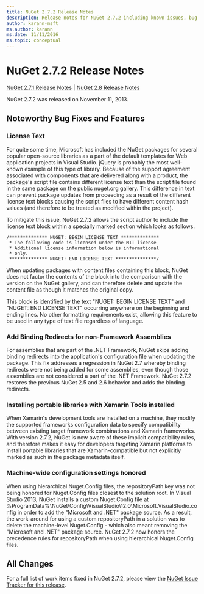 ```yaml
---
title: NuGet 2.7.2 Release Notes
description: Release notes for NuGet 2.7.2 including known issues, bug fixes, added features, and DCRs.
author: karann-msft
ms.author: karann
ms.date: 11/11/2016
ms.topic: conceptual
---
```


# NuGet 2.7.2 Release Notes

[NuGet 2.7.1 Release Notes](../release-notes/nuget-2.7.1.md) | [NuGet 2.8 Release Notes](../release-notes/nuget-2.8.md)

NuGet 2.7.2 was released on November 11, 2013.

## Noteworthy Bug Fixes and Features

### License Text
For quite some time, Microsoft has included the NuGet packages for several popular open-source libraries as a part of the default templates for Web application projects in Visual Studio. jQuery is probably the most well-known example of this type of library. Because of the support agreement associated with components that are delivered along with a product, the package's script file contains different license text than the script file found in the same package on the public nuget.org gallery. This difference in text can prevent package updates from proceeding as a result of the different license text blocks causing the script files to have different content hash values (and therefore to be treated as modified within the project).

To mitigate this issue, NuGet 2.7.2 allows the script author to include the license text block within a specially marked section which looks as follows.

    /************** NUGET: BEGIN LICENSE TEXT **************
     * The following code is licensed under the MIT license
     * Additional license information below is informational
     * only.
     ************** NUGET: END LICENSE TEXT ***************/

When updating packages with content files containing this block, NuGet does not factor the contents of the block into the comparison with the version on the NuGet gallery, and can therefore delete and update the content file as though it matches the original copy.

This block is identified by the text "NUGET: BEGIN LICENSE TEXT" and "NUGET: END LICENSE TEXT" occurring anywhere on the beginning and ending lines.  No other formatting requirements exist, allowing this feature to be used in any type of text file regardless of language.

### Add Binding Redirects for non-Framework Assemblies
For assemblies that are part of the .NET Framework, NuGet skips adding binding redirects into the application's configuration file when updating the package. This fix addresses a regression in NuGet 2.7 whereby binding redirects were not being added for some assemblies, even though those assemblies are not considered a part of the .NET Framework. NuGet 2.7.2 restores the previous NuGet 2.5 and 2.6 behavior and adds the binding redirects.

### Installing portable libraries with Xamarin Tools installed
When Xamarin's development tools are installed on a machine, they modify the supported frameworks configuration data to specify compatibility between existing target framework combinations and Xamarin frameworks. With version 2.7.2, NuGet is now aware of these implicit compatibility rules, and therefore makes it easy for developers targeting Xamarin platforms to install portable libraries that are Xamarin-compatible but not explicitly marked as such in the package metadata itself.

### Machine-wide configuration settings honored
When using hierarchical Nuget.Config files, the repositoryPath key was not being honored for Nuget.Config files closest to the solution root. In Visual Studio 2013, NuGet installs a custom Nuget.Config file at %ProgramData%\NuGet\Config\VisualStudio\12.0\Microsoft.VisualStudio.config in order to add the "Microsoft and .NET" package source. As a result, the work-around for using a custom repositoryPath in a solution was to delete the machine-level Nuget.Config - which also meant removing the "Microsoft and .NET" package source. NuGet 2.7.2 now honors the precedence rules for repositoryPath when using hierarchical Nuget.Config files.

## All Changes
For a full list of work items fixed in NuGet 2.7.2, please view the [NuGet Issue Tracker for this release](https://nuget.codeplex.com/workitem/list/advanced?keyword=&status=All&type=All&priority=All&release=NuGet%202.7.2&assignedTo=All&component=All&sortField=LastUpdatedDate&sortDirection=Descending&page=0&reasonClosed=Fixed).
